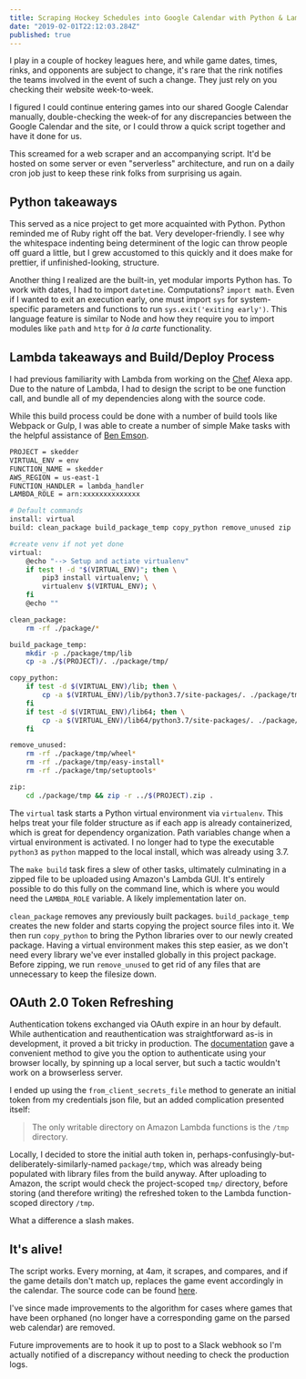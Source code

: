 ```yaml
---
title: Scraping Hockey Schedules into Google Calendar with Python & Lambda
date: "2019-02-01T22:12:03.284Z"
published: true
---
```


I play in a couple of hockey leagues here, and while game dates, times, rinks, and opponents are subject to change, it's rare that the rink notifies the teams involved in the event of such a change. They just rely on you checking their website week-to-week.

I figured I could continue entering games into our shared Google Calendar manually, double-checking the week-of for any discrepancies between the Google Calendar and the site, or I could throw a quick script together and have it done for us.

This screamed for a web scraper and an accompanying script. It'd be hosted on some server or even "serverless" architecture, and run on a daily cron job just to keep these rink folks from surprising us again.

## Python takeaways
This served as a nice project to get more acquainted with Python. Python reminded me of Ruby right off the bat. Very developer-friendly. I see why the whitespace indenting being determinent of the logic can throw people off guard a little, but I grew accustomed to this quickly and it does make for prettier, if unfinished-looking, structure.

Another thing I realized are the built-in, yet modular imports Python has. To work with dates, I had to import `datetime`. Computations? `import math`. Even if I wanted to exit an execution early, one must import `sys` for system-specific parameters and functions to run `sys.exit('exiting early')`. This language feature is similar to Node and how they require you to import modules like `path` and `http` for _à la carte_ functionality.


## Lambda takeaways and Build/Deploy Process
I had previous familiarity with Lambda from working on the [Chef](/projects/chef) Alexa app. Due to the nature of Lambda, I had to design the script to be one function call, and bundle all of my dependencies along with the source code. 

While this build process could be done with a number of build tools like Webpack or Gulp, I was able to create a number of simple Make tasks with the helpful assistance of [Ben Emson](https://www.youtube.com/watch?v=68teS9nNvPQ).

```bash
PROJECT = skedder
VIRTUAL_ENV = env
FUNCTION_NAME = skedder
AWS_REGION = us-east-1
FUNCTION_HANDLER = lambda_handler
LAMBDA_ROLE = arn:xxxxxxxxxxxxxx

# Default commands
install: virtual
build: clean_package build_package_temp copy_python remove_unused zip

#create venv if not yet done
virtual:
	@echo "--> Setup and actiate virtualenv"
	if test ! -d "$(VIRTUAL_ENV)"; then \
		pip3 install virtualenv; \
		virtualenv $(VIRTUAL_ENV); \
	fi
	@echo ""

clean_package:
	rm -rf ./package/*

build_package_temp:
	mkdir -p ./package/tmp/lib
	cp -a ./$(PROJECT)/. ./package/tmp/

copy_python:
	if test -d $(VIRTUAL_ENV)/lib; then \
		cp -a $(VIRTUAL_ENV)/lib/python3.7/site-packages/. ./package/tmp/; \
	fi
	if test -d $(VIRTUAL_ENV)/lib64; then \
		cp -a $(VIRTUAL_ENV)/lib64/python3.7/site-packages/. ./package/tmp/; \
	fi

remove_unused:
	rm -rf ./package/tmp/wheel*
	rm -rf ./package/tmp/easy-install*
	rm -rf ./package/tmp/setuptools*

zip:
	cd ./package/tmp && zip -r ../$(PROJECT).zip .
```

The `virtual` task starts a Python virtual environment via `virtualenv`. This helps treat your file folder structure as if each app is already containerized, which is great for dependency organization. Path variables change when a virtual environment is activated. I no longer had to type the executable `python3` as `python` mapped to the local install, which was already using 3.7.

The `make build` task fires a slew of other tasks, ultimately culminating in a zipped file to be uploaded using Amazon's Lambda GUI. It's entirely possible to do this fully on the command line, which is where you would need the `LAMBDA_ROLE` variable. A likely implementation later on.

`clean_package` removes any previously built packages. `build_package_temp` creates the new folder and starts copying the project source files into it. We then run `copy_python` to bring the Python libraries over to our newly created package. Having a virtual environment makes this step easier, as we don't need every library we've ever installed globally in this project package. Before zipping, we run `remove_unused` to get rid of any files that are unnecessary to keep the filesize down.

## OAuth 2.0 Token Refreshing
Authentication tokens exchanged via OAuth expire in an hour by default. While authentication and reauthentication was straightforward as-is in development, it proved a bit tricky in production. The [documentation](https://google-auth-oauthlib.readthedocs.io/en/latest/reference/google_auth_oauthlib.flow.html) gave a convenient method to give you the option to authenticate using your browser locally, by spinning up a local server, but such a tactic wouldn't work on a browserless server. 

I ended up using the `from_client_secrets_file` method to generate an initial token from my credentials json file, but an added complication presented itself: 

>The only writable directory on Amazon Lambda functions is the `/tmp` directory.

Locally, I decided to store the initial auth token in, perhaps-confusingly-but-deliberately-similarly-named `package/tmp`, which was already being populated with library files from the build anyway. After uploading to Amazon, the script would check the project-scoped `tmp/` directory, before storing (and therefore writing) the refreshed token to the Lambda function-scoped directory `/tmp`.

What a difference a slash makes.

## It's alive!

The script works. Every morning, at 4am, it scrapes, and compares, and if the game details don't match up, replaces the game event accordingly in the calendar. The source code can be found <a href="https://www.github.com/elevee/skedder" target="_blank">here</a>.

I've since made improvements to the algorithm for cases where games that have been orphaned (no longer have a corresponding game on the parsed web calendar) are removed.

Future improvements are to hook it up to post to a Slack webhook so I'm actually notified of a discrepancy without needing to check the production logs.